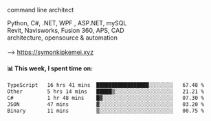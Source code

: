 command line architect

Python, C#, .NET, WPF , ASP.NET, mySQL <br>
Revit, Navisworks, Fusion 360, APS, CAD <br>
architecture, opensource & automation<br>
<br>
--> https://symonkipkemei.xyz

#### 📊 This week, I spent time on:
<!--START_SECTION:waka-->

```txt
TypeScript   16 hrs 41 mins  █████████████████░░░░░░░░   67.48 %
Other        5 hrs 14 mins   █████▒░░░░░░░░░░░░░░░░░░░   21.21 %
C#           1 hr 48 mins    █▓░░░░░░░░░░░░░░░░░░░░░░░   07.30 %
JSON         47 mins         ▓░░░░░░░░░░░░░░░░░░░░░░░░   03.20 %
Binary       11 mins         ▒░░░░░░░░░░░░░░░░░░░░░░░░   00.75 %
```

<!--END_SECTION:waka-->
